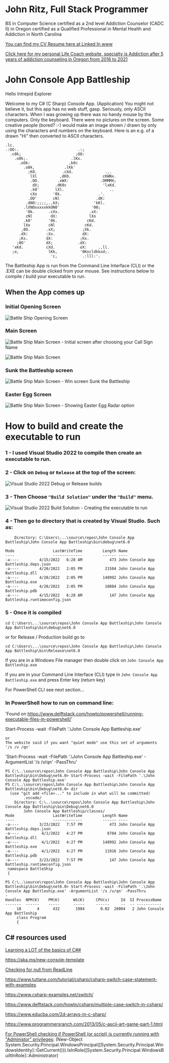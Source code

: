 ﻿# John Ritz, Full Stack Programmer

BS in Computer Science
certified as a 2nd level Addiction Counselor (CADC II) in Oregon
certified as a Qualified Professional in Mental Health and Addiction in North Carolina

[You can find my CV Resume here at Linked In www](https://www.linkedin.com/in/johntritz/)

[Click here for my personal Life Coach website, specialty is Addiction after 5 years of addiction counseling in Oregon from 2016 to 2021](https://www.soberjourneycopilot.com/)

# John Console App Battleship

Hello Intrepid Explorer

Welcome to my C# (C Sharp) Console App. (Application)  You might not believe it, but this app has no web stuff, gasp.  Seriously, only ASCII characters. 
When I was growing up there was no handy mouse by the computers.  Only the keyboard.
There were no pictures on the screen.  Some creative people (bored? :-) would make an image
shown / drawn by only using the characters and numbers on the keyboard.  Here is an e.g. of a drawn "Hi" then converted to ASCII characters.

```
.lc.                                              
.:OO:.                          .:;               
  .c0k;                        ;OO:               
    .o0k;.                   .lKx.                
      .oOk:                 ,k0c                  
        .o0k,             .lKk'                   
          ;KO.           .cXd.              .,.   
           lXl          ,dKO.              cKWNx. 
           .OO.        .xWX:              .OMMMX; 
            dX;       .dK0c                'lxKd. 
           .k0'       lXl.                    ..  
           cXo       '0k.                .'.      
          .OO'       cNl                .dK:      
         .dNO:;;;;,.,kX;               'kKl.      
        .lXNOxxxxxkkON0'              '00;        
         '0k.      .cXx.             .xX:         
         cNl        dX:              lXo          
        .k0'       '0k.             cKd.          
        lXo        cNl             cKd.           
       ,0O.       .xX;            ;Xk.            
      .dX:        :Xx.            dX:             
      ;Kx.        dX:            ;Kx.             
     ;0O'         dX;           .dX:              
   'xKd.          cXd.           oX:     .,ll.    
   ;o,             lKk,          '0Kocldkkxd;.    
                    'c,           .:lll:'.        
```

The Battleship App is run from the Command Line Interface (CLI) or the .EXE can be double clicked from your mouse.
See instructions below to compile / build your executable to run.

## When the App comes up

### Initial Opening Screen

![Battle Ship Opening Screen](https://user-images.githubusercontent.com/94155021/164325773-49e6cd19-3373-41ed-bd93-aecf6959837c.png)

### Main Screen

![Battle Ship Main Screen - Initial screen after choosing your Call Sign Name](https://user-images.githubusercontent.com/94155021/164325679-63dd1a7c-4aba-446b-ac40-22592d972ace.png)

![Battle Ship Main Screen](https://user-images.githubusercontent.com/94155021/164325193-0dfa8440-0260-4291-ae65-5c1f0db23ea3.png)

### Sunk the Battleship screen

![Battle Ship Main Screen - Win screen Sunk the Battleship](https://user-images.githubusercontent.com/94155021/164325601-fe3aa19d-86fd-4ebf-bfe2-f343eb679e77.png)

### Easter Egg Screen

![Battle Ship Main Screen - Showing Easter Egg Radar option](https://user-images.githubusercontent.com/94155021/164325524-b5a073c0-bdb7-4d85-a428-40a05227a344.png)

# How to build and create the executable to run

### 1 - I used Visual Studio 2022 to compile then create an executable to run.

### 2 - Click on `Debug` or `Release` at the top of the screen:

![Visual Studio 2022 Debug or Release builds](https://user-images.githubusercontent.com/94155021/164475743-ef9aaafc-9b07-4365-8021-c24977bacb71.png)

### 3 - Then Choose `"Build Solution"` under the `"Build"` menu.

![Visual Studio 2022 Build Solution - Creating the executable to run](https://user-images.githubusercontent.com/94155021/164476311-9daae23c-0545-4cd4-8c77-4aec96a4b360.png)

### 4 - Then go to directory that is created by Visual Studio.  Such as:

```
    Directory: C:\Users\...\source\repos\John Console App Battleship\John Console App Battleship\bin\debug\net6.0

Mode                 LastWriteTime         Length Name
----                 -------------         ------ ----
-a----         4/15/2022   6:28 AM            473 John Console App Battleship.deps.json
-a----         4/20/2022   2:05 PM          21504 John Console App Battleship.dll
-a----         4/20/2022   2:05 PM         148992 John Console App Battleship.exe
-a----         4/20/2022   2:05 PM          18084 John Console App Battleship.pdb
-a----         4/15/2022   6:28 AM            147 John Console App Battleship.runtimeconfig.json
```

### 5 - Once it is compiled 

`cd C:\Users\...\source\repos\John Console App Battleship\John Console App Battleship\bin\debug\net6.0`

or for Release / Production build go to

`cd C:\Users\...\source\repos\John Console App Battleship\John Console App Battleship\bin\Release\net6.0`

If you are in a Windows File manager then double click on `John Console App Battleship.exe`

If you are in your Command Line Interface (CLI) type in `John Console App Battleship.exe` and press Enter key (return key)


For PowerShell CLI see next section...


### In PowerShell how to run on command line:

'Found on https://www.delftstack.com/howto/powershell/running-executable-files-in-powershell/'

Start-Process -wait -FilePath '.\John Console App Battleship.exe'
~~~
or
The website said if you want "quiet mode" use this set of arguments '/s /v /qn'
~~~
'Start-Process -wait -FilePath '.\John Console App Battleship.exe' -ArgumentList '/s /v/qn' -PassThru'


~~~
PS C:\..\source\repos\John Console App Battleship\John Console App Battleship\bin\Debug\net6.0> Start-Process -wait -FilePath '.\John Console App Battleship.exe'
PS C:\..\source\repos\John Console App Battleship\John Console App Battleship\bin\Debug\net6.0> dir
  (use "git add <file>..." to include in what will be committed)
        .vscode/
    Directory: C:\..\source\repos\John Console App Battleship\John Console App Battleship\bin\Debug\net6.0
        John Console App Battleship/classes/
Mode                 LastWriteTime         Length Name
----                 -------------         ------ ----
-a----         3/23/2022   7:57 PM            473 John Console App Battleship.deps.json
-a----          4/1/2022   4:27 PM           8704 John Console App Battleship.dll
-a----          4/1/2022   4:27 PM         148992 John Console App Battleship.exe
-a----          4/1/2022   4:27 PM          11916 John Console App Battleship.pdb
-a----         3/23/2022   7:57 PM            147 John Console App Battleship.runtimeconfig.json
 ﻿namespace BattleShip
 {

PS C:\..\source\repos\John Console App Battleship\John Console App Battleship\bin\Debug\net6.0> Start-Process -wait -FilePath '.\John Console App Battleship.exe' -ArgumentList '/s /v/qn' -PassThru
-
Handles  NPM(K)    PM(K)      WS(K)     CPU(s)     Id  SI ProcessName
-------  ------    -----      -----     ------     --  -- -----------
     18       4      432       1984       0.02  28004   2 John Console App Battleship
     class Program
     {
~~~

## C# resources used

[Learning a LOT of the basics of C##](https://www.codecademy.com/courses/learn-c-sharp/lessons/csharp-inheritance/exercises/intro-inheritance)

https://aka.ms/new-console-template

[Checking for null from ReadLine](https://stackoverflow.com/questions/70291276/converting-null-literal-for-console-readline-for-string-input)

https://www.tutlane.com/tutorial/csharp/csharp-switch-case-statement-with-examples

https://www.csharp-examples.net/switch/

https://www.delftstack.com/howto/csharp/multiple-case-switch-in-csharp/

https://www.educba.com/2d-arrays-in-c-sharp/

https://www.programmersranch.com/2013/05/c-ascii-art-game-part-1.html

[For PowerShell checking if PowerShell (or script) is currently running with "Administor" privileges](https://serverfault.com/questions/95431/in-a-powershell-script-how-can-i-check-if-im-running-with-administrator-privil):
(New-Object System.Security.Principal.WindowsPrincipal([System.Security.Principal.WindowsIdentity]::GetCurrent())).IsInRole([System.Security.Principal.WindowsBuiltInRole]::Administrator)
